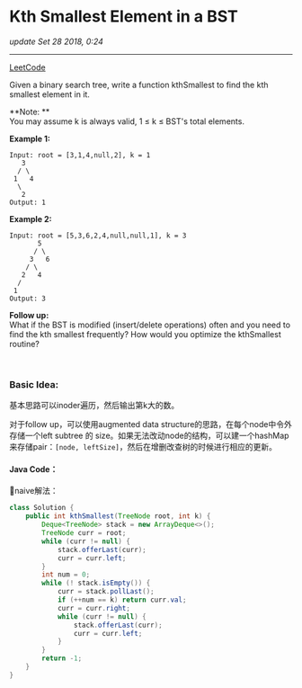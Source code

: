 # Kth Smallest Element in a BST
_update Set 28 2018, 0:24_

---
[LeetCode](https://leetcode.com/problems/kth-smallest-element-in-a-bst/description/)

Given a binary search tree, write a function kthSmallest to find the kth smallest element in it.

**Note: **   
You may assume k is always valid, 1 ≤ k ≤ BST's total elements.

**Example 1:**

    Input: root = [3,1,4,null,2], k = 1
       3
      / \
     1   4
      \
       2
    Output: 1

**Example 2:**

    Input: root = [5,3,6,2,4,null,null,1], k = 3
           5
          / \
         3   6
        / \
       2   4
      /
     1
    Output: 3

**Follow up:**   
What if the BST is modified (insert/delete operations) often and you need to find the kth smallest frequently? How would you optimize the kthSmallest routine?

<br/>

### Basic Idea:
基本思路可以inoder遍历，然后输出第k大的数。

对于follow up，可以使用augmented data structure的思路，在每个node中令外存储一个left subtree 的 size。如果无法改动node的结构，可以建一个hashMap来存储pair：`[node, leftSize]`，然后在增删改查树的时候进行相应的更新。

#### Java Code：
naive解法：
```java
class Solution {
    public int kthSmallest(TreeNode root, int k) {
        Deque<TreeNode> stack = new ArrayDeque<>();
        TreeNode curr = root;
        while (curr != null) {
            stack.offerLast(curr);
            curr = curr.left;
        }
        int num = 0;
        while (! stack.isEmpty()) {
            curr = stack.pollLast();
            if (++num == k) return curr.val;
            curr = curr.right;
            while (curr != null) {
                stack.offerLast(curr);
                curr = curr.left;
            }
        }
        return -1;
    }
}
```
